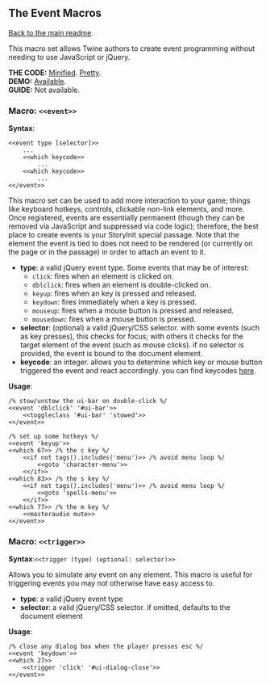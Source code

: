 ## The Event Macros

[Back to the main readme](./README.md).

This macro set allows Twine authors to create event programming without needing to use JavaScript or jQuery.

**THE CODE:** [Minified](https://github.com/ChapelR/custom-macros-for-sugarcube-2/blob/master/scripts/minified/events.min.js). [Pretty](https://github.com/ChapelR/custom-macros-for-sugarcube-2/blob/master/scripts/events.js).  
**DEMO:** [Available](http://holylandgame.com/custom-macros.html).  
**GUIDE:** Not available.

### Macro: `<<event>>`

**Syntax**:
```
<<event type [selector]>>
    ...
	<<which keycode>>
	    ...
	<<which keycode>>
	    ...
<</event>>
```

This macro set can be used to add more interaction to your game; things like keyboard hotkeys, controls, clickable non-link elements, and more.  Once registered, events are essentially permanent (though they can be removed via JavaScript and suppressed via code logic); therefore, the best place to create events is your StoryInit special passage.  Note that the element the event is tied to does not need to be rendered (or currently on the page or in the passage) in order to attach an event to it.

* **type**: a valid jQuery event type.  Some events that may be of interest:
  * `click`: fires when an element is clicked on.
  * `dblclick`: fires when an element is double-clicked on.
  * `keyup`: fires when an key is pressed and released.
  * `keydown`: fires immediately when a key is pressed.
  * `mouseup`: fires when a mouse button is pressed and released.
  * `mousedown`: fires when a mouse button is pressed.
* **selector**: (optional) a valid jQuery/CSS selector.  with some events (such as key presses), this checks for focus; with others it checks for the target element of the event (such as mouse clicks).  if no selector is provided, the event is bound to the document element.
* **keycode**: an integer.  allows you to determine which key or mouse button triggered the event and react accordingly.  you can find keycodes [here](http://keycode.info/).

**Usage**:
```
/% stow/unstow the ui-bar on double-click %/
<<event 'dblclick' '#ui-bar'>>
    <<toggleclass '#ui-bar' 'stowed'>>
<</event>>

/% set up some hotkeys %/
<<event 'keyup'>>
<<which 67>> /% the c key %/
	<<if not tags().includes('menu')>> /% avoid menu loop %/
		<<goto 'character-menu'>>
	<</if>>
<<which 83>> /% the s key %/
	<<if not tags().includes('menu')>> /% avoid menu loop %/
		<<goto 'spells-menu'>>
	<</if>> 
<<which 77>> /% the m key %/
	<<masteraudio mute>>
<</event>>
```

### Macro: `<<trigger>>`

**Syntax**:`<<trigger (type) (optional: selector)>>`

Allows you to simulate any event on any element.  This macro is useful for triggering events you may not otherwise have easy access to.

* **type**: a valid jQuery event type
* **selector**: a valid jQuery/CSS selector.  if omitted, defaults to the document element

**Usage**:
```
/% close any dialog box when the player presses esc %/
<<event 'keydown'>>
<<which 27>>
	<<trigger 'click' '#ui-dialog-close'>>
<</event>>
```